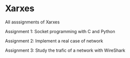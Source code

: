 # Xarxes
All asssignments of Xarxes


Assignment 1: Socket programming with C and Python

Assignment 2: Implement a real case of network

Assignment 3: Study the trafic of a network with WireShark
